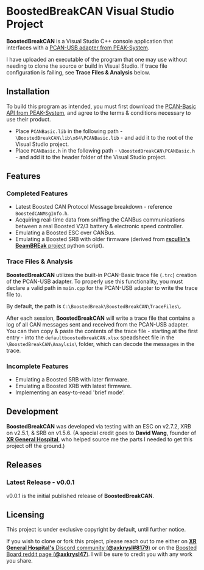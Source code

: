# __BoostedBreakCAN__ Visual Studio Project
__BoostedBreakCAN__ is a Visual Studio C++ console application that interfaces with a [PCAN-USB adapter from PEAK-System](https://www.peak-system.com/PCAN-USB.199.0.html?&L=1). 

I have uploaded an executable of the program that one may use without needing to clone the source or build in Visual Studio. If trace file configuration is failing, see __Trace Files & Analysis__ below.

## Installation
To build this program as intended, you must first download the [PCAN-Basic API from PEAK-System](https://www.peak-system.com/PCAN-Basic.239.0.html?&L=1), and agree to the terms & conditions necessary to use their product. 
* Place `PCANBasic.lib` in the following path - `\BoostedBreakCAN\lib\x64\PCANBasic.lib` - and add it to the root of the Visual Studio project.
* Place `PCANBasic.h` in the following path - `\BoostedBreakCAN\PCANBasic.h` - and add it to the header folder of the Visual Studio project.

## Features
### Completed Features
* Latest Boosted CAN Protocol Message breakdown - reference `BoostedCANMsgInfo.h`.
* Acquiring real-time data from sniffing the CANBus communications between a real Boosted V2/3 battery & electronic speed controller.
* Emulating a Boosted ESC over CANBus.
* Emulating a Boosted SRB with older firmware (derived from [__rscullin's BeamBREak__ project](https://beambreak.org/) python script).

### Trace Files & Analysis
__BoostedBreakCAN__ utilizes the built-in PCAN-Basic trace file (`.trc`) creation of the PCAN-USB adapter. To properly use this functionality, you must declare a valid path in `main.cpp` for the PCAN-USB adapter to write the trace file to. 

By default, the path is `C:\BoostedBreak\BoostedBreakCAN\TraceFiles\`.

After each session, __BoostedBreakCAN__ will write a trace file that contains a log of all CAN messages sent and received from the PCAN-USB adapter.
You can then copy & paste the contents of the trace file - starting at the first entry - into the `defaultboostedbreakCAN.xlsx` speadsheet file in the `\BoostedBreakCAN\Anaylsis\` folder, which can decode the messages in the trace.

### Incomplete Features
* Emulating a Boosted SRB with later firmware.
* Emulating a Boosted XRB with latest firmware.
* Implementing an easy-to-read 'brief mode'.

## Development
__BoostedBreakCAN__ was developed via testing with an ESC on v2.7.2, XRB on v2.5.1, & SRB on v1.5.6. (A special credit goes to __David Wang__, founder of [__XR General Hospital__](https://www.xrgeneralhospital.com/), who helped source me the parts I needed to get this project off the ground.)

## Releases
### Latest Release - v0.0.1
v0.0.1 is the initial published release of __BoostedBreakCAN__. 

## Licensing
This project is under exclusive copyright by default, until further notice.

If you wish to clone or fork this project, please reach out to me either on [__XR General Hospital's__ Discord community (__@axkrysl#8179__)](https://www.xrgeneralhospital.com/) or on the [Boosted Board reddit page (__@axkrysl47__)](https://www.reddit.com/r/boostedboards/). I will be sure to credit you with any work you share.
